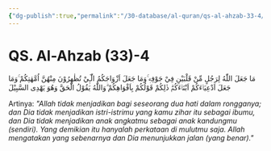```yaml
---
{"dg-publish":true,"permalink":"/30-database/al-quran/qs-al-ahzab-33-4/"}
---
```



# QS. Al-Ahzab (33)-4
مَا جَعَلَ اللّٰهُ لِرَجُلٍ مِّنْ قَلْبَيْنِ فِيْ جَوْفِهٖ ۚوَمَا جَعَلَ اَزْوَاجَكُمُ الّٰـِٕۤيْ تُظٰهِرُوْنَ مِنْهُنَّ اُمَّهٰتِكُمْ ۚوَمَا جَعَلَ اَدْعِيَاۤءَكُمْ اَبْنَاۤءَكُمْۗ ذٰلِكُمْ قَوْلُكُمْ بِاَفْوَاهِكُمْ ۗوَاللّٰهُ يَقُوْلُ الْحَقَّ وَهُوَ يَهْدِى السَّبِيْلَ

Artinya: *"Allah tidak menjadikan bagi seseorang dua hati dalam rongganya; dan Dia tidak menjadikan istri-istrimu yang kamu zihar itu sebagai ibumu, dan Dia tidak menjadikan anak angkatmu sebagai anak kandungmu (sendiri). Yang demikian itu hanyalah perkataan di mulutmu saja. Allah mengatakan yang sebenarnya dan Dia menunjukkan jalan (yang benar)."*
